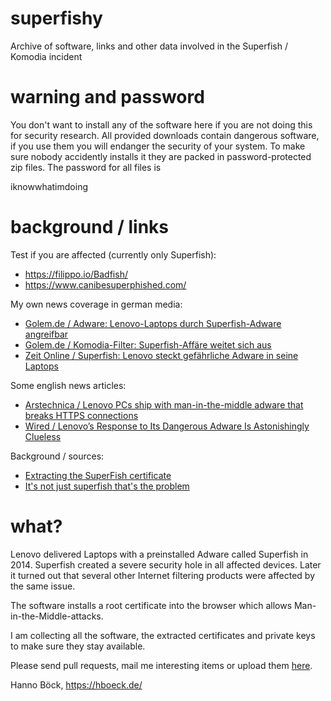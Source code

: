 superfishy
==========

Archive of software, links and other data involved in the Superfish / Komodia incident

warning and password
====================

You don't want to install any of the software here if you are not doing this
for security research. All provided downloads contain dangerous software, if
you use them you will endanger the security of your system. To make sure
nobody accidently installs it they are packed in password-protected zip
files. The password for all files is

 iknowwhatimdoing

background / links
==================

Test if you are affected (currently only Superfish):
* https://filippo.io/Badfish/
* https://www.canibesuperphished.com/

My own news coverage in german media:

* [Golem.de / Adware: Lenovo-Laptops durch Superfish-Adware angreifbar](http://www.golem.de/news/adware-lenovo-laptops-durch-superfish-adware-angreifbar-1502-112460.html)
* [Golem.de / Komodia-Filter: Superfish-Affäre weitet sich aus](http://www.golem.de/news/komodia-filter-superfish-affaere-weitet-sich-aus-1502-112502.html)
* [Zeit Online / Superfish: Lenovo steckt gefährliche Adware in seine Laptops](http://www.zeit.de/digital/datenschutz/2015-02/superfish-lenovo-adware-hebelt-https-aus)

Some english news articles:

* [Arstechnica / Lenovo PCs ship with man-in-the-middle adware that breaks HTTPS connections ](http://arstechnica.com/security/2015/02/lenovo-pcs-ship-with-man-in-the-middle-adware-that-breaks-https-connections/)
* [Wired / Lenovo’s Response to Its Dangerous Adware Is Astonishingly Clueless](http://www.wired.com/2015/02/lenovo-superfish/)

Background / sources:

* [Extracting the SuperFish certificate](http://blog.erratasec.com/2015/02/extracting-superfish-certificate.html)
* [It's not just superfish that's the problem](https://gist.github.com/Wack0/17c56b77a90073be81d3)

what?
=====

Lenovo delivered Laptops with a preinstalled Adware called Superfish in 2014.
Superfish created a severe security hole in all affected devices. Later it
turned out that several other Internet filtering products were affected by the
same issue.

The software installs a root certificate into the browser which allows
Man-in-the-Middle-attacks.

I am collecting all the software, the extracted certificates and private keys
to make sure they stay available.

Please send pull requests, mail me interesting items or upload them
[here](https://briefkasten.hboeck.de).

Hanno Böck, https://hboeck.de/
